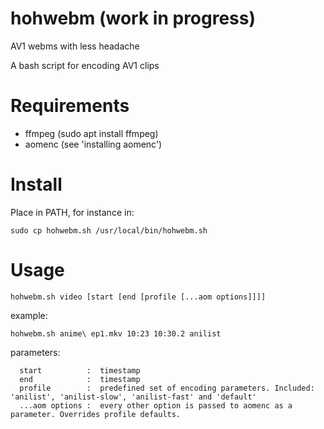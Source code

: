 # hohwebm (work in progress)
AV1 webms with less headache

A bash script for encoding AV1 clips

# Requirements
- ffmpeg (sudo apt install ffmpeg)
- aomenc (see 'installing aomenc')

# Install

Place in PATH, for instance in:
```
sudo cp hohwebm.sh /usr/local/bin/hohwebm.sh
```

# Usage

```
hohwebm.sh video [start [end [profile [...aom options]]]]
```
example:  
```
hohwebm.sh anime\ ep1.mkv 10:23 10:30.2 anilist
```

parameters:  
```
  start          :  timestamp
  end            :  timestamp
  profile        :  predefined set of encoding parameters. Included: 'anilist', 'anilist-slow', 'anilist-fast' and 'default'
  ...aom options :  every other option is passed to aomenc as a parameter. Overrides profile defaults.
```
